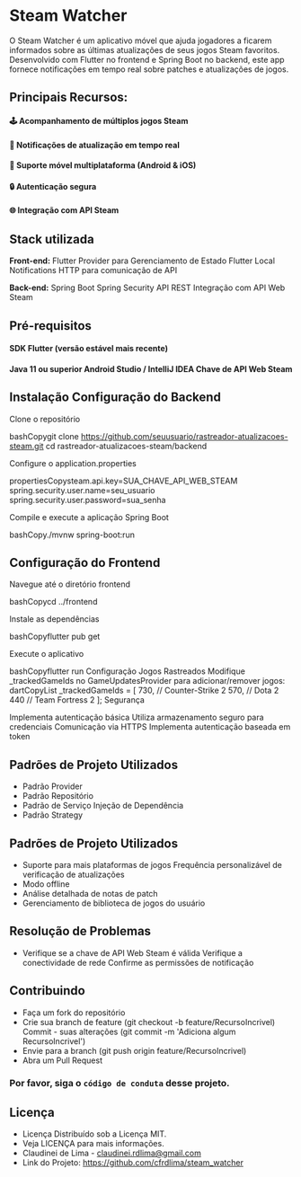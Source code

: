 
# Steam Watcher 

O Steam Watcher é um aplicativo móvel que ajuda jogadores a ficarem informados sobre as últimas atualizações de seus jogos Steam favoritos. Desenvolvido com Flutter no frontend e Spring Boot no backend, este app fornece notificações em tempo real sobre patches e atualizações de jogos. 



## Principais Recursos:

#### 🕹️ Acompanhamento de múltiplos jogos Steam  
#### 🔔 Notificações de atualização em tempo real  
#### 📱 Suporte móvel multiplataforma (Android & iOS)  
#### 🔒 Autenticação segura 
#### 🌐 Integração com API Steam

## Stack utilizada

**Front-end:** Flutter Provider para Gerenciamento de Estado Flutter Local Notifications HTTP para comunicação de API

**Back-end:** Spring Boot Spring Security API REST Integração com API Web Steam




## Pré-requisitos

#### SDK Flutter (versão estável mais recente) 
#### Java 11 ou superior Android Studio / IntelliJ IDEA Chave de API Web Steam


## Instalação Configuração do Backend

Clone o repositório

bashCopygit clone https://github.com/seuusuario/rastreador-atualizacoes-steam.git cd rastreador-atualizacoes-steam/backend

Configure o application.properties

propertiesCopysteam.api.key=SUA_CHAVE_API_WEB_STEAM spring.security.user.name=seu_usuario spring.security.user.password=sua_senha

Compile e execute a aplicação Spring Boot

bashCopy./mvnw spring-boot:run 

## Configuração do Frontend

Navegue até o diretório frontend

bashCopycd ../frontend

Instale as dependências

bashCopyflutter pub get

Execute o aplicativo

bashCopyflutter run Configuração Jogos Rastreados Modifique _trackedGameIds no GameUpdatesProvider para adicionar/remover jogos: dartCopyList _trackedGameIds = [ 730, // Counter-Strike 2 570, // Dota 2 440 // Team Fortress 2 ]; Segurança

Implementa autenticação básica Utiliza armazenamento seguro para credenciais Comunicação via HTTPS Implementa autenticação baseada em token


## Padrões de Projeto Utilizados

- Padrão Provider 
- Padrão Repositório 
- Padrão de Serviço Injeção de Dependência 
- Padrão Strategy


## Padrões de Projeto Utilizados

- Suporte para mais plataformas de jogos Frequência personalizável de verificação de atualizações 
- Modo offline 
- Análise detalhada de notas de patch 
- Gerenciamento de biblioteca de jogos do usuário


## Resolução de Problemas

- Verifique se a chave de API Web Steam é válida Verifique a conectividade de rede Confirme as permissões de notificação


## Contribuindo

- Faça um fork do repositório 
- Crie sua branch de feature (git checkout -b feature/RecursoIncrivel) Commit - suas alterações (git commit -m 'Adiciona algum RecursoIncrivel') 
- Envie para a branch (git push origin feature/RecursoIncrivel) 
- Abra um Pull Request

### Por favor, siga o `código de conduta` desse projeto.


## Licença

- Licença Distribuído sob a Licença MIT. 
- Veja LICENÇA para mais informações. 
- Claudinei de Lima - claudinei.rdlima@gmail.com 
- Link do Projeto: https://github.com/cfrdlima/steam_watcher

